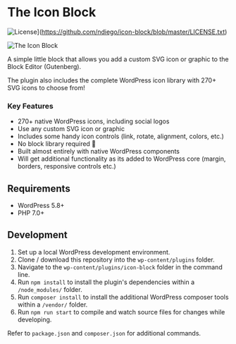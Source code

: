 # The Icon Block

![License](https://img.shields.io/badge/license-GPL--2.0%2B-green.svg)](https://github.com/ndiego/icon-block/blob/master/LICENSE.txt)

![The Icon Block](https://github.com/ndiego/icon-block/blob/main/.wordpress-org/banner-1544x500.png)

A simple little block that allows you add a custom SVG icon or graphic to the Block Editor (Gutenberg).

The plugin also includes the complete WordPress icon library with 270+ SVG icons to choose from!

### Key Features

* 270+ native WordPress icons, including social logos
* Use any custom SVG icon or graphic
* Includes some handy icon controls (link, rotate, alignment, colors, etc.)
* No block library required 🎉
* Built almost entirely with native WordPress components
* Will get additional functionality as its added to WordPress core (margin, borders, responsive controls etc.)

## Requirements

- WordPress 5.8+
- PHP 7.0+

## Development

1. Set up a local WordPress development environment.
2. Clone / download this repository into the `wp-content/plugins` folder.
3. Navigate to the `wp-content/plugins/icon-block` folder in the command line.
4. Run `npm install` to install the plugin's dependencies within a `/node_modules/` folder.
5. Run `composer install` to install the additional WordPress composer tools within a `/vendor/` folder.
6. Run `npm run start` to compile and watch source files for changes while developing.

Refer to `package.json` and `composer.json` for additional commands.

